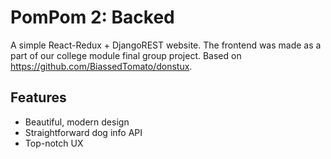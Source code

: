 # PomPom 2: Backed

A simple React-Redux + DjangoREST website. The frontend was made as a part of our college module final group project. Based on https://github.com/BiassedTomato/donstux.

## Features

* Beautiful, modern design
* Straightforward dog info API
* Top-notch UX
